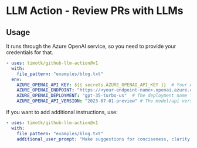 # LLM Action - Review PRs with LLMs



## Usage

It runs through the Azure OpenAI service, so you need to provide your credentials for that.


```yaml
- uses: timotk/github-llm-action@v1
  with:
    file_pattern: "examples/blog.txt"
  env:
    AZURE_OPENAI_API_KEY: ${{ secrets.AZURE_OPENAI_API_KEY }}  # Your Azure OpenAI API Key
    AZURE_OPENAI_ENDPOINT: "https://<your-endpoint-name>.openai.azure.com/"
    AZURE_OPENAI_DEPLOYMENT: "gpt-35-turbo-us"  # The deployment name for your model
    AZURE_OPENAI_API_VERSION: "2023-07-01-preview" # The model/api version
```

If you want to add additional instructions, use:
```yaml
- uses: timotk/github-llm-action@v1
  with:
    file_pattern: "examples/blog.txt"
    additional_user_prompt: "Make suggestions for conciseness, clarity and writing style."
```
